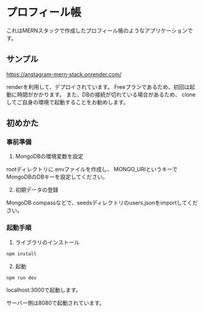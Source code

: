 # プロフィール帳

これはMERNスタックで作成したプロフィール帳のようなアプリケーションです。

## サンプル

https://anstagram-mern-stack.onrender.com/

renderを利用して、デプロイされています。
Freeプランであるため、初回は起動に時間がかかります。
また、DBの接続が切れている場合があるため、
cloneしてご自身の環境で起動することをお勧めします。


## 初めかた


### 事前準備

1. MongoDBの環境変数を設定

rootディレクトリに.envファイルを作成し、
MONGO_URIというキーでMongoDBのDBキーを設定してください。

2. 初期データの登録

MongoDB compassなどで、seedsディレクトリのusers.jsonをimportしてください。


### 起動手順

1. ライブラリのインストール 

```bash
npm install
```

2. 起動

```bash
npm run dev
```

localhost:3000で起動します。

サーバー側は8080で起動されています。

